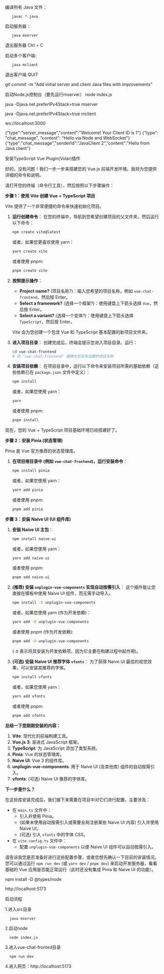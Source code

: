 编译所有 Java 文件：
```
   javac *.java
```

启动服务器：
```
   java mserver
```
退出服务器
Ctrl + C

启动多个客户端:
```
   java mclient
```
退出客户端
QUIT

git commit -m "Add initial server and client Java files with improvements"

启动Node.js控制台（要先运行mserver）
node index.js

java -Djava.net.preferIPv4Stack=true mserver

java -Djava.net.preferIPv4Stack=true mclient

ws://localhost:3000

{"type":"server_message","content":"Welcome! Your Client ID is 1"}
{"type": "chat_message", "content": "Hello via Node and WebSocket"}
{"type":"chat_message","senderId":"JavaClient 2","content":"Hello from Java client"}

安装TypeScript Vue Plugin(Volar)插件


好的，没有问题！我们一步一步来搭建您的 Vue.js 前端开发环境。我将为您提供详细的命令和说明。

请打开您的终端（命令行工具），然后按照以下步骤操作：

**步骤 1：使用 Vite 创建 Vue + TypeScript 项目**

Vite 提供了一个非常便捷的命令来快速初始化项目。

1.  **运行创建命令**：
    在您的终端中，导航到您希望创建项目的父文件夹，然后运行以下命令：
    ```bash
    npm create vite@latest
    ```
    或者，如果您更喜欢使用 yarn：
    ```bash
    yarn create vite
    ```
    或者使用 pnpm:
    ```bash
    pnpm create vite
    ```

2.  **按照提示操作**：
    *   **Project name?** (项目名称?)：输入您希望的项目名称，例如 `vue-chat-frontend`，然后按 Enter。
    *   **Select a framework?** (选择一个框架?)：使用键盘上下箭头选择 `Vue`，然后按 Enter。
    *   **Select a variant?** (选择一个变体?)：使用键盘上下箭头选择 `TypeScript`，然后按 Enter。

    Vite 会为您创建一个包含 Vue 和 TypeScript 基本配置的新项目文件夹。

3.  **进入项目目录**：
    创建完成后，终端会提示您进入项目目录。运行：
    ```bash
    cd vue-chat-frontend 
    # 将 "vue-chat-frontend" 替换为您实际设置的项目名称
    ```

4.  **安装项目依赖**：
    在项目目录中，运行以下命令来安装项目所需的基础依赖（这些依赖已在 `package.json` 文件中定义）：
    ```bash
    npm install
    ```
    或者，如果您使用 yarn：
    ```bash
    yarn
    ```
    或者使用 pnpm:
    ```bash
    pnpm install
    ```

现在，您的 Vue + TypeScript 项目基础环境已经搭建好了。

**步骤 2：安装 Pinia (状态管理)**

Pinia 是 Vue 官方推荐的状态管理库。

1.  **在项目根目录中 (例如 `vue-chat-frontend`)，运行安装命令**：
    ```bash
    npm install pinia
    ```
    或者，如果您使用 yarn：
    ```bash
    yarn add pinia
    ```
    或者使用 pnpm:
    ```bash
    pnpm add pinia
    ```

**步骤 3：安装 Naive UI (UI 组件库)**

1.  **安装 Naive UI 主包**：
    ```bash
    npm install naive-ui
    ```
    或者，如果您使用 yarn：
    ```bash
    yarn add naive-ui
    ```
    或者使用 pnpm:
    ```bash
    pnpm add naive-ui
    ```

2.  **(推荐) 安装 `unplugin-vue-components` 实现自动按需引入**：
    这个插件能让您直接在模板中使用 Naive UI 组件，而无需手动导入。
    ```bash
    npm install -D unplugin-vue-components
    ```
    或者，如果您使用 yarn (作为开发依赖)：
    ```bash
    yarn add -D unplugin-vue-components
    ```
    或者使用 pnpm (作为开发依赖):
    ```bash
    pnpm add -D unplugin-vue-components
    ```
    (`-D` 表示将其安装为开发依赖项，因为它主要在构建过程中起作用)。

3.  **(可选) 安装 Naive UI 推荐字体 `vfonts`**：
    为了获得 Naive UI 最佳的视觉效果，可以安装其推荐的字体。
    ```bash
    npm install vfonts
    ```
    或者，如果您使用 yarn：
    ```bash
    yarn add vfonts
    ```
    或者使用 pnpm:
    ```bash
    pnpm add vfonts
    ```

**总结一下您刚刚安装的内容：**

1.  **Vite**: 现代化的前端构建工具。
2.  **Vue.js 3**: 渐进式 JavaScript 框架。
3.  **TypeScript**: 为 JavaScript 添加了类型系统。
4.  **Pinia**: Vue 的状态管理库。
5.  **Naive UI**: Vue 3 的组件库。
6.  **unplugin-vue-components**: 用于 Naive UI (及其他库) 组件的自动按需引入。
7.  **vfonts**: (可选) Naive UI 推荐的字体库。

**下一步是什么？**

在这些库安装完成后，我们接下来需要在项目中对它们进行配置，主要涉及：

*   在 `main.ts` 文件中：
    *   引入并使用 Pinia。
    *   (如果未使用自动按需引入或需要全局注册某些 Naive UI 内容) 引入并使用 Naive UI。
    *   (可选) 引入 `vfonts` 中的字体 CSS。
*   在 `vite.config.ts` 文件中：
    *   配置 `unplugin-vue-components` 以便 Naive UI 组件可以自动按需引入。

请告诉我您是否准备好进行这些配置步骤，或者您想先确认一下目前的安装情况。您可以通过运行 `npm run dev` (或 `yarn dev` / `pnpm dev`) 来启动开发服务器，看看基础的 Vue 应用是否能正常运行（此时还没有集成 Pinia 和 Naive UI 的功能）。

npm install -D @types/node

http://localhost:5173

启动流程

1.进入src目录
```
  java mserver
```

2.启动node
```
  node index.js
```

3.进入vue-chat-fronted目录
```
  npm run dev
```

4.进入网页：http://localhost:5173